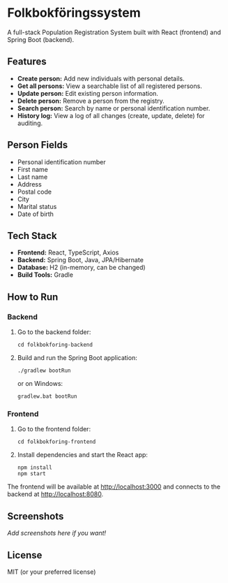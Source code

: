 # Folkbokföringssystem

A full-stack Population Registration System built with React (frontend) and Spring Boot (backend).

## Features

- **Create person:** Add new individuals with personal details.
- **Get all persons:** View a searchable list of all registered persons.
- **Update person:** Edit existing person information.
- **Delete person:** Remove a person from the registry.
- **Search person:** Search by name or personal identification number.
- **History log:** View a log of all changes (create, update, delete) for auditing.

## Person Fields

- Personal identification number
- First name
- Last name
- Address
- Postal code
- City
- Marital status
- Date of birth

## Tech Stack

- **Frontend:** React, TypeScript, Axios
- **Backend:** Spring Boot, Java, JPA/Hibernate
- **Database:** H2 (in-memory, can be changed)
- **Build Tools:** Gradle

## How to Run

### Backend

1. Go to the backend folder:
   ```
   cd folkbokforing-backend
   ```
2. Build and run the Spring Boot application:
   ```
   ./gradlew bootRun
   ```
   or on Windows:
   ```
   gradlew.bat bootRun
   ```

### Frontend

1. Go to the frontend folder:
   ```
   cd folkbokforing-frontend
   ```
2. Install dependencies and start the React app:
   ```
   npm install
   npm start
   ```

The frontend will be available at [http://localhost:3000](http://localhost:3000) and connects to the backend at [http://localhost:8080](http://localhost:8080).

## Screenshots

_Add screenshots here if you want!_

## License

MIT (or your preferred license)
